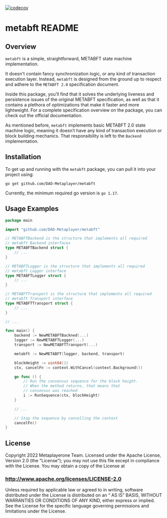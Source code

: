 [![codecov](https://codecov.io/gh/DAO-Metaplayer/metabft/branch/main/graph/badge.svg?token=0vLkmaEq3h)](https://codecov.io/gh/DAO-Metaplayer/metabft)
# metabft README

## Overview

`metabft` is a simple, straightforward, METABFT state machine implementation.

It doesn't contain fancy synchronization logic, or any kind of transaction execution layer.
Instead, `metabft` is designed from the ground up to respect and adhere to the `METABFT 2.0` specification document.

Inside this package, you’ll find that it solves the underlying liveness and persistence issues of the original METABFT specification, as well as that it contains a plethora of optimizations that make it faster and more lightweight. For a complete specification overview on the package, you can check out the official documentation.

As mentioned before, `metabft` implements basic METABFT 2.0 state machine logic, meaning it doesn’t have any kind of transaction execution or block building mechanics. That responsibility is left to the `Backend` implementation.

## Installation

To get up and running with the `metabft` package, you can pull it into your project using:

`go get github.com/DAO-Metaplayer/metabft`

Currently, the minimum required go version is `go 1.17`.

## Usage Examples

```go
package main

import "github.com/DAO-Metaplayer/metabft"

// METABFTBackend is the structure that implements all required
// metabft Backend interfaces
type METABFTBackend struct {
	// ...
}

// METABFTLogger is the structure that implements all required
// metabft Logger interface
type METABFTLogger struct {
	// ...
}

// METABFTTransport is the structure that implements all required
// metabft Transport interface
type METABFTTransport struct {
	// ...
}

// ...

func main() {
	backend := NewMETABFTBackned(...)
	logger := NewMETABFTLogger(...)
	transport := NewMETABFTTransport(...)

	metabft := NewMETABFT(logger, backend, transport)

	blockHeight := uint64(1)
	ctx, cancelFn := context.WithCancel(context.Background())

	go func () {
		// Run the consensus sequence for the block height.
		// When the method returns, that means that
		// consensus was reached
		i := RunSequence(ctx, blockHeight)
	}

	// ...

	// Stop the sequence by cancelling the context
	cancelFn()
}
```

## License

Copyright 2022 Metaplayerone Team.
Licensed under the Apache License, Version 2.0 (the “License”); you may not use this file except in compliance with the License. You may obtain a copy of the License at

### http://www.apache.org/licenses/LICENSE-2.0

Unless required by applicable law or agreed to in writing, software distributed under the License is distributed on an “ AS IS” BASIS, WITHOUT WARRANTIES OR CONDITIONS OF ANY KIND, either express or implied. See the License for the specific language governing permissions and limitations under the License.

